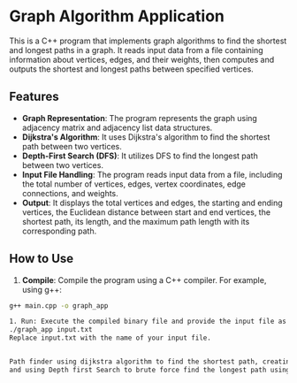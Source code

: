 # Graph Algorithm Application

This is a C++ program that implements graph algorithms to find the shortest and longest paths in a graph. It reads input data from a file containing information about vertices, edges, and their weights, then computes and outputs the shortest and longest paths between specified vertices.

## Features

- **Graph Representation**: The program represents the graph using adjacency matrix and adjacency list data structures.
- **Dijkstra's Algorithm**: It uses Dijkstra's algorithm to find the shortest path between two vertices.
- **Depth-First Search (DFS)**: It utilizes DFS to find the longest path between two vertices.
- **Input File Handling**: The program reads input data from a file, including the total number of vertices, edges, vertex coordinates, edge connections, and weights.
- **Output**: It displays the total vertices and edges, the starting and ending vertices, the Euclidean distance between start and end vertices, the shortest path, its length, and the maximum path length with its corresponding path.

## How to Use

1. **Compile**: Compile the program using a C++ compiler. For example, using g++:

```bash
g++ main.cpp -o graph_app

1. Run: Execute the compiled binary file and provide the input file as an argument:
./graph_app input.txt
Replace input.txt with the name of your input file.


Path finder using dijkstra algorithm to find the shortest path, creating a graph
and using Depth first Search to brute force find the longest path using adjacent lists.
